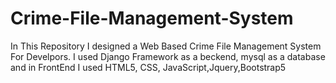 # Crime-File-Management-System
In This Repository I designed a Web Based Crime File Management System For Develpors. I used Django Framework as a beckend, mysql as a database and in FrontEnd I used HTML5, CSS, JavaScript,Jquery,Bootstrap5
